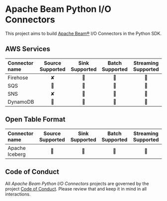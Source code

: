 # Apache Beam Python I/O Connectors

This project aims to build [Apache Beam®](https://beam.apache.org/) I/O Connectors in the Python SDK.

## AWS Services

|Connector name|Source Supported|Sink Supported|Batch Supported|Streaming Supported|
|:------|:-----:|:-----:|:-----:|:-----:|
|Firehose|✘|🚧|🚧|🚧|
|SQS|🚧|🚧|🚧|🚧|
|SNS|✘|🚧|🚧|🚧|
|DynamoDB|🚧|🚧|🚧|🚧|

## Open Table Format

|Connector name|Source Supported|Sink Supported|Batch Supported|Streaming Supported|
|:------|:-----:|:-----:|:-----:|:-----:|
|Apache Iceberg|🚧|🚧|🚧|🚧|🚧|

## Code of Conduct

All *Apache Beam Python I/O Connectors* projects are governed by the project [Code of Conduct](./CONDUCT.md). Please review that and keep it in mind in all interactions.